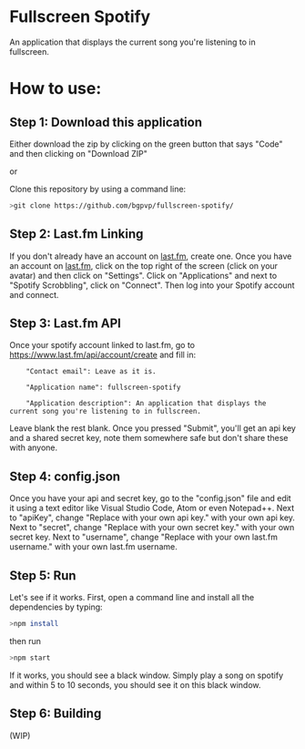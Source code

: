 # Fullscreen Spotify
An application that displays the current song you're listening to in fullscreen.

# How to use:

## Step 1: Download this application

Either download the zip by clicking on the green button that says "Code" and then clicking on "Download ZIP"

or

Clone this repository by using a command line:

```bash
>git clone https://github.com/bgpvp/fullscreen-spotify/
```

## Step 2: Last.fm Linking

If you don't already have an account on [last.fm](https://last.fm), create one.
Once you have an account on [last.fm](https://last.fm), click on the top right of the screen (click on your avatar) and then click on "Settings".
Click on "Applications" and next to "Spotify Scrobbling", click on "Connect".
Then log into your Spotify account and connect.

## Step 3: Last.fm API

Once your spotify account linked to last.fm, go to https://www.last.fm/api/account/create and fill in:

        "Contact email": Leave as it is.

        "Application name": fullscreen-spotify

        "Application description": An application that displays the current song you're listening to in fullscreen.

Leave blank the rest blank.
Once you pressed "Submit", you'll get an api key and a shared secret key, note them somewhere safe but don't share these with anyone.

## Step 4: config.json

Once you have your api and secret key, go to the "config.json" file and edit it using a text editor like Visual Studio Code, Atom or even Notepad++.
Next to "apiKey", change "Replace with your own api key." with your own api key.
Next to "secret", change "Replace with your own secret key." with your own secret key.
Next to "username", change "Replace with your own last.fm username." with your own last.fm username.

## Step 5: Run

Let's see if it works.
First, open a command line and install all the dependencies by typing:

```bash
>npm install
```

then run 

```bash
>npm start
```

If it works, you should see a black window.
Simply play a song on spotify and within 5 to 10 seconds, you should see it on this black window.

## Step 6: Building 

(WIP)